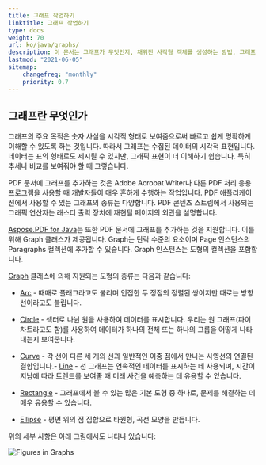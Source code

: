 ```yaml
---
title: 그래프 작업하기
linktitle: 그래프 작업하기
type: docs
weight: 70
url: ko/java/graphs/
description: 이 문서는 그래프가 무엇인지, 채워진 사각형 객체를 생성하는 방법, 그래프 객체 안에 텍스트를 추가하는 방법, PDF에 선 객체를 추가하는 방법 등을 설명합니다.
lastmod: "2021-06-05"
sitemap:
    changefreq: "monthly"
    priority: 0.7
---
```


## 그래프란 무엇인가

그래프의 주요 목적은 숫자 사실을 시각적 형태로 보여줌으로써 빠르고 쉽게 명확하게 이해할 수 있도록 하는 것입니다. 따라서 그래프는 수집된 데이터의 시각적 표현입니다. 데이터는 표의 형태로도 제시될 수 있지만, 그래픽 표현이 더 이해하기 쉽습니다. 특히 추세나 비교를 보여줘야 할 때 그렇습니다.

PDF 문서에 그래프를 추가하는 것은 Adobe Acrobat Writer나 다른 PDF 처리 응용 프로그램을 사용할 때 개발자들이 매우 흔하게 수행하는 작업입니다.
 PDF 애플리케이션에서 사용할 수 있는 그래프의 종류는 다양합니다. PDF 콘텐츠 스트림에서 사용되는 그래픽 연산자는 래스터 출력 장치에 재현될 페이지의 외관을 설명합니다.

[Aspose.PDF for Java](/pdf/java/)는 또한 PDF 문서에 그래프를 추가하는 것을 지원합니다. 이를 위해 Graph 클래스가 제공됩니다. Graph는 단락 수준의 요소이며 Page 인스턴스의 Paragraphs 컬렉션에 추가할 수 있습니다. Graph 인스턴스는 도형의 컬렉션을 포함합니다.

[Graph](https://reference.aspose.com/pdf/java/com.aspose.pdf.drawing/Graph) 클래스에 의해 지원되는 도형의 종류는 다음과 같습니다:

- [Arc](/pdf/java/add-arc/) - 때때로 플래그라고도 불리며 인접한 두 정점의 정렬된 쌍이지만 때로는 방향선이라고도 불립니다.
- [Circle](/pdf/java/add-circle/) - 섹터로 나뉜 원을 사용하여 데이터를 표시합니다. 우리는 원 그래프(파이 차트라고도 함)를 사용하여 데이터가 하나의 전체 또는 하나의 그룹을 어떻게 나타내는지 보여줍니다.

- [Curve](/pdf/java/add-curve/) - 각 선이 다른 세 개의 선과 일반적인 이중 점에서 만나는 사영선의 연결된 결합입니다.- [Line](/pdf/java/add-line) - 선 그래프는 연속적인 데이터를 표시하는 데 사용되며, 시간이 지남에 따라 트렌드를 보여줄 때 미래 사건을 예측하는 데 유용할 수 있습니다.
- [Rectangle](/pdf/java/add-rectangle/) - 그래프에서 볼 수 있는 많은 기본 도형 중 하나로, 문제를 해결하는 데 매우 유용할 수 있습니다.
- [Ellipse](/pdf/java/add-ellipse/) - 평면 위의 점 집합으로 타원형, 곡선 모양을 만듭니다.

위의 세부 사항은 아래 그림에서도 나타나 있습니다:

![Figures in Graphs](graph.png)